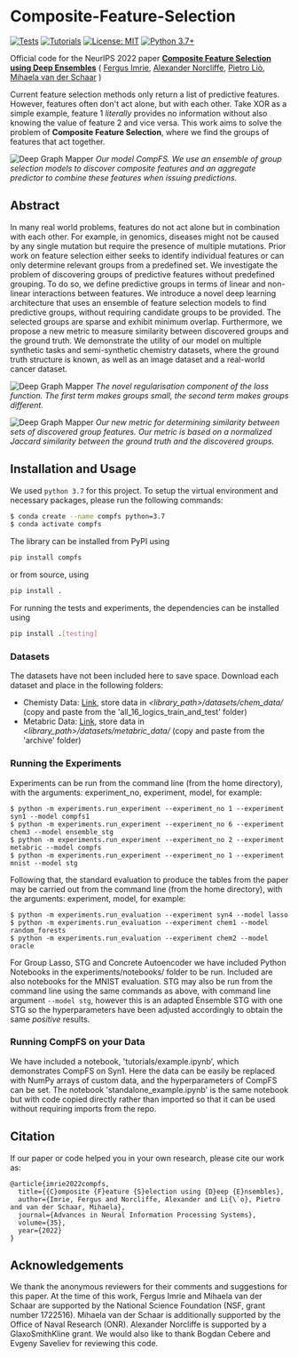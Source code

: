 # Composite-Feature-Selection
[![Tests](https://github.com/vanderschaarlab/Composite-Feature-Selection/actions/workflows/test.yml/badge.svg)](https://github.com/vanderschaarlab/Composite-Feature-Selection/actions/workflows/test.yml)
[![Tutorials](https://github.com/vanderschaarlab/Composite-Feature-Selection/actions/workflows/test_tutorials.yml/badge.svg)](https://github.com/vanderschaarlab/Composite-Feature-Selection/actions/workflows/test_tutorials.yml)
[![License: MIT](https://img.shields.io/badge/License-MIT-blue.svg)](https://github.com/a-norcliffe/Composite-Feature-Selection/blob/master/LICENSE.txt)
[![Python 3.7+](https://img.shields.io/badge/python-3.7+-blue.svg)](https://www.python.org/downloads/release/python-370/)

Official code for the NeurIPS 2022 paper [**Composite Feature Selection using Deep Ensembles**](https://github.com/a-norcliffe/Composite-Feature-Selection)
(
[Fergus Imrie](https://fimrie.github.io/),
[Alexander Norcliffe](https://twitter.com/alexnorcliffe98),
[Pietro Liò](https://www.cl.cam.ac.uk/~pl219/),
[Mihaela van der Schaar](https://www.vanderschaar-lab.com/prof-mihaela-van-der-schaar/)
)

Current feature selection methods only return a list of predictive features. However, features often don't act alone, but with each other. Take XOR as a simple example, feature 1 *literally* provides
no information without also knowing the value of feature 2 and vice versa. This work aims to solve the problem of **Composite Feature Selection**, where we find the groups of features that act together.

![Deep Graph Mapper](figures_for_readme/compfs_model_figure.png)
*Our model CompFS. We use an ensemble of group selection models to discover
composite features and an aggregate predictor to combine these features when issuing predictions.*


## Abstract

In many real world problems, features do not act alone but in combination with each other.
For example, in genomics, diseases might not be caused by any single mutation but require the presence of multiple mutations.
Prior work on feature selection either seeks to identify individual features or can only determine relevant groups from a predefined set.
We investigate the problem of discovering groups of predictive features without predefined grouping.
To do so, we define predictive groups in terms of linear and non-linear interactions between features.
We introduce a novel deep learning architecture that uses an ensemble of feature selection models to find predictive groups, without requiring candidate groups to be provided.
The selected groups are sparse and exhibit minimum overlap.
Furthermore, we propose a new metric to measure similarity between discovered groups and the ground truth.
We demonstrate the utility of our model on multiple synthetic tasks and semi-synthetic chemistry datasets, where the ground truth structure is known, as well as an image dataset and a real-world cancer dataset.

![Deep Graph Mapper](figures_for_readme/compfs_adapted_loss.png)
*The novel regularisation component of the loss function. The first term makes groups small, the second term makes groups different.*

![Deep Graph Mapper](figures_for_readme/compfs_gsim.png)
*Our new metric for determining similarity between sets of discovered group features. Our metric is based on a normalized Jaccard similarity between the ground truth and the discovered groups.*


## Installation and Usage
We used `python 3.7` for this project. To setup the virtual environment and necessary packages, please run the following commands:
```bash
$ conda create --name compfs python=3.7
$ conda activate compfs
```

The library can be installed from PyPI using
```bash
pip install compfs
```
or from source, using
```bash
pip install .
```

For running the tests and experiments, the dependencies can be installed using
```bash
pip install .[testing]
```

### Datasets
The datasets have not been included here to save space. Download each dataset and place in the following folders:
- Chemisty Data: [Link](https://github.com/google-research/graph-attribution/raw/main/data/all_16_logics_train_and_test.zip), store data in *<library_path>/datasets/chem_data/*
(copy and paste from the 'all_16_logics_train_and_test' folder)
- Metabric Data: [Link](https://www.kaggle.com/datasets/raghadalharbi/breast-cancer-gene-expression-profiles-metabric), store data in *<library_path>/datasets/metabric_data/*
(copy and paste from the 'archive' folder)

### Running the Experiments
Experiments can be run from the command line (from the home directory), with the arguments: experiment_no, experiment, model, for example:

```
$ python -m experiments.run_experiment --experiment_no 1 --experiment syn1 --model compfs1
$ python -m experiments.run_experiment --experiment_no 6 --experiment chem3 --model ensemble_stg
$ python -m experiments.run_experiment --experiment_no 2 --experiment metabric --model compfs
$ python -m experiments.run_experiment --experiment_no 1 --experiment mnist --model stg
```

Following that, the standard evaluation to produce the tables from the paper may be carried out from the command line (from the home directory), with the arguments: experiment, model, for example:

```
$ python -m experiments.run_evaluation --experiment syn4 --model lasso
$ python -m experiments.run_evaluation --experiment chem1 --model random_forests
$ python -m experiments.run_evaluation --experiment chem2 --model oracle
```

For Group Lasso, STG and Concrete Autoencoder we have included Python Notebooks in the experiments/notebooks/ folder to be run. Included are also notebooks for the MNIST evaluation. STG may also be run from the command line using the
same commands as above, with command line argument `--model stg`, however this is an adapted Ensemble STG with one STG so the hyperparameters have been adjusted accordingly to obtain the same *positive* results.

### Running CompFS on your Data
We have included a notebook, 'tutorials/example.ipynb', which demonstrates CompFS on Syn1. Here the data can be easily be replaced with NumPy arrays of custom data, and the hyperparameters of CompFS can be set. The notebook
'standalone_example.ipynb' is the same notebook but with code copied directly rather than imported so that it can be used without requiring imports from the repo.


## Citation
If our paper or code helped you in your own research, please cite our work as:
```
@article{imrie2022compfs,
  title={{C}omposite {F}eature {S}election using {D}eep {E}nsembles},
  author={Imrie, Fergus and Norcliffe, Alexander and Li{\`o}, Pietro and van der Schaar, Mihaela},
  journal={Advances in Neural Information Processing Systems},
  volume={35},
  year={2022}
}
```

## Acknowledgements
We thank the anonymous reviewers for their comments and suggestions for this paper.
At the time of this work, Fergus Imrie and Mihaela van der Schaar are supported by the National Science Foundation (NSF, grant number 1722516).
Mihaela van der Schaar is additionally supported by the Office of Naval Research (ONR). Alexander Norcliffe is supported by a GlaxoSmithKline grant.
We would also like to thank Bogdan Cebere and Evgeny Saveliev for reviewing this code.
